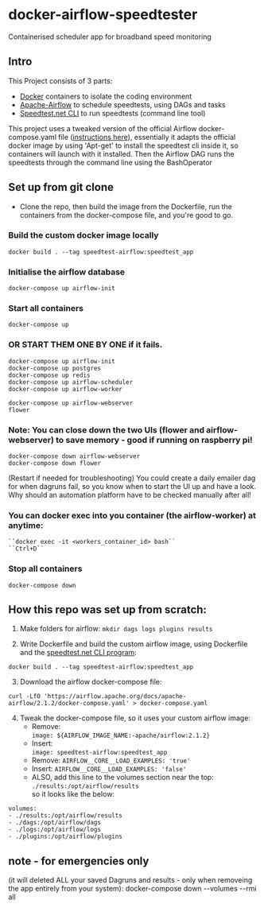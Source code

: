 # docker-airflow-speedtester
Containerised scheduler app for broadband speed monitoring

## Intro
This Project consists of 3 parts:
- [Docker](https://www.docker.com/get-started) containers to isolate the coding environment
- [Apache-Airflow](https://airflow.apache.org/) to schedule speedtests, using DAGs and tasks
- [Speedtest.net CLI](https://www.speedtest.net/apps/cli) to run speedtests (command line tool)

This project uses a tweaked version of the official Airflow docker-compose.yaml file ([instructions here](https://airflow.apache.org/docs/apache-airflow/stable/start/docker.html)), essentially it adapts the official docker image by using 'Apt-get' to install the speedtest cli inside it, so containers will launch with it installed. Then the Airflow DAG runs the speedtests through the command line using the BashOperator

## Set up from git clone
- Clone the repo, then build the image from the Dockerfile, run the containers from the docker-compose file, and you're good to go.

### Build the custom docker image locally
```docker build . --tag speedtest-airflow:speedtest_app```

### Initialise the airflow database  
```docker-compose up airflow-init```

### Start all containers  
```docker-compose up```

### OR START THEM ONE BY ONE if it fails.
```
docker-compose up airflow-init
docker-compose up postgres
docker-compose up redis
docker-compose up airflow-scheduler
docker-compose up airflow-worker

docker-compose up airflow-webserver
flower
```
### Note: You can close down the two UIs (flower and airflow-webserver) to save memory - good if running on raspberry pi! 
```
docker-compose down airflow-webserver
docker-compose down flower
```
(Restart if needed for troubleshooting)
You could create a daily emailer dag for when dagruns fail, so you know when to start the UI up and have a look. Why should an automation platform have to be checked manually after all!

### You can docker exec into you container (the airflow-worker) at anytime:
    ``docker exec -it <workers_container_id> bash``
    ``Ctrl+D``  

### Stop all containers
```docker-compose down```

## How this repo was set up from scratch:

1) Make folders for airflow:
```mkdir dags logs plugins results```

2) Write Dockerfile and build the custom airflow image, using Dockerfile and the [speedtest.net CLI program](https://www.speedtest.net/apps/cli):
```
docker build . --tag speedtest-airflow:speedtest_app
```

3) Download the airflow docker-compose file:
```
curl -LfO 'https://airflow.apache.org/docs/apache-airflow/2.1.2/docker-compose.yaml' > docker-compose.yaml
```

4) Tweak the docker-compose file, so it uses your custom airflow image:
    - Remove:  
    ``image: ${AIRFLOW_IMAGE_NAME:-apache/airflow:2.1.2}``
    - Insert:  
    ``image: speedtest-airflow:speedtest_app``
    - Remove:
    ``AIRFLOW__CORE__LOAD_EXAMPLES: 'true'``
    - Insert:
    ``AIRFLOW__CORE__LOAD_EXAMPLES: 'false'``
    - ALSO, add this line to the volumes section near the top:  
    ``./results:/opt/airflow/results``  
    so it looks like the below:
```
volumes:
- ./results:/opt/airflow/results
- ./dags:/opt/airflow/dags
- ./logs:/opt/airflow/logs
- ./plugins:/opt/airflow/plugins
```

## note - for emergencies only
 (it will deleted ALL your saved Dagruns and results - only when removeing the app entirely from your system): docker-compose down --volumes --rmi all
